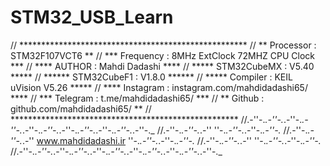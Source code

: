 # STM32_USB_Learn


//           ****************************************************
//          **   Processor      : STM32F107VCT6                   **
//         ***   Frequency      : 8MHz ExtClock 72MHZ CPU Clock   ***
//        ****   AUTHOR         : Mahdi Dadashi                   ****
//       *****   STM32CubeMX    : V5.40                           *****
//      ******   STM32CubeF1    : V1.8.0                          ******
//       *****   Compiler       : KEIL uVision V5.26              *****
//        ****   Instagram      : instagram.com/mahdidadashi65/   ****
//         ***   Telegram       : t.me/mahdidadashi65/            ***
//          **   Github         : github.com/mahdidadashi65/      **
//           ****************************************************
//.-''-._.-''-._.-''-._.-''-._.-''-._.-''-._.-''-._.-''-._.-''-._.-''-._.-''-._
//.-''-._.-''-._.-''                                 ''-._.-''-._.-''-._.-''-._
//.-''-._.-''-._.-''      www.mahdidadashi.ir        ''-._.-''-._.-''-._.-''-._
//.-''-._.-''-._.-''                                 ''-._.-''-._.-''-._.-''-._
//.-''-._.-''-._.-''-._.-''-._.-''-._.-''-._.-''-._.-''-._.-''-._.-''-._.-''-._

 
